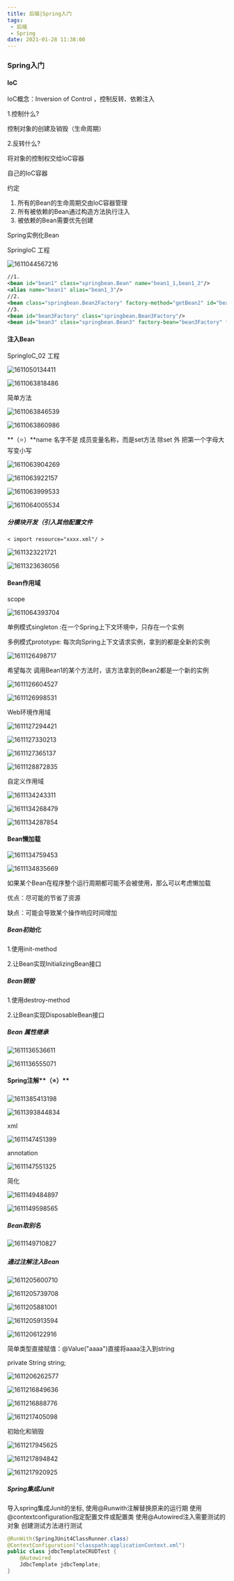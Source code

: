```yaml
---
title: 后端|Spring入门
tags:
 - 后端
 - Spring
date: 2021-01-28 11:38:00
---
```




### Spring入门

#### IoC

IoC概念：Inversion of Control ，控制反转、依赖注入

1.控制什么?

控制对象的创建及销毁（生命周期） 

2.反转什么?

将对象的控制权交给IoC容器 

<!--more-->

自己的IoC容器

约定

1. 所有的Bean的生命周期交由IoC容器管理
2. 所有被依赖的Bean通过构造方法执行注入
3. 被依赖的Bean需要优先创建



Spring实例化Bean

SpringIoC 工程

![1611044567216](C:\Users\ADMINI~1\AppData\Local\Temp\1611044567216.png)

```xml
//1.
<bean id="bean1" class="springbean.Bean" name="bean1_1,bean1_2"/>
<alias name="bean1" alias="bean1_3"/>
//2.
<bean class="springbean.Bean2Factory" factory-method="getBean2" id="bean2"/>
//3.
<bean id="bean3Factory" class="springbean.Bean3Factory"/>
<bean id="bean3" class="springbean.Bean3" factory-bean="bean3Factory" factory-method="getBean3"/>
```

#### 注入Bean 

SpringIoC_02 工程

![1611050134411](C:\Users\ADMINI~1\AppData\Local\Temp\1611050134411.png)

![1611063818486](C:\Users\ADMINI~1\AppData\Local\Temp\1611063818486.png)

简单方法

![1611063846539](C:\Users\ADMINI~1\AppData\Local\Temp\1611063846539.png)

![1611063860986](C:\Users\ADMINI~1\AppData\Local\Temp\1611063860986.png)

**（⭐）**name 名字不是 成员变量名称，而是set方法 除set 外 把第一个字母大写变小写



![1611063904269](C:\Users\ADMINI~1\AppData\Local\Temp\1611063904269.png)

![1611063922157](C:\Users\ADMINI~1\AppData\Local\Temp\1611063922157.png)

![1611063999533](C:\Users\ADMINI~1\AppData\Local\Temp\1611063999533.png)

![1611064005534](C:\Users\ADMINI~1\AppData\Local\Temp\1611064005534.png)



##### 分模块开发（引入其他配置文件

```
< import resource="xxxx.xml"/ >
```



![1611323221721](C:\Users\ADMINI~1\AppData\Local\Temp\1611323221721.png)

![1611323636056](C:\Users\ADMINI~1\AppData\Local\Temp\1611323636056.png)





#### Bean作用域

scope

![1611064393704](C:\Users\ADMINI~1\AppData\Local\Temp\1611064393704.png)

单例模式singleton :在一个Spring上下文环境中，只存在一个实例

多例模式prototype: 每次向Spring上下文请求实例，拿到的都是全新的实例

![1611126498717](C:\Users\ADMINI~1\AppData\Local\Temp\1611126498717.png)

希望每次	调用Bean1的某个方法时，该方法拿到的Bean2都是一个新的实例

![1611126604527](C:\Users\ADMINI~1\AppData\Local\Temp\1611126604527.png)

![1611126998531](C:\Users\ADMINI~1\AppData\Local\Temp\1611126998531.png)

Web环境作用域

![1611127294421](C:\Users\ADMINI~1\AppData\Local\Temp\1611127294421.png)

![1611127330213](C:\Users\ADMINI~1\AppData\Local\Temp\1611127330213.png)

![1611127365137](C:\Users\ADMINI~1\AppData\Local\Temp\1611127365137.png)

![1611128872835](C:\Users\ADMINI~1\AppData\Local\Temp\1611128872835.png)

自定义作用域

![1611134243311](C:\Users\ADMINI~1\AppData\Local\Temp\1611134243311.png)

![1611134268479](C:\Users\ADMINI~1\AppData\Local\Temp\1611134268479.png)

![1611134287854](C:\Users\ADMINI~1\AppData\Local\Temp\1611134287854.png)

#### Bean懒加载

![1611134759453](C:\Users\ADMINI~1\AppData\Local\Temp\1611134759453.png)

![1611134835669](C:\Users\ADMINI~1\AppData\Local\Temp\1611134835669.png)

如果某个Bean在程序整个运行周期都可能不会被使用，那么可以考虑懒加载

优点：尽可能的节省了资源

缺点：可能会导致某个操作响应时间增加

##### Bean初始化

1.使用init-method

2.让Bean实现InitializingBean接口

##### Bean销毁

1.使用destroy-method

2.让Bean实现DisposableBean接口

##### Bean 属性继承

![1611136536611](C:\Users\ADMINI~1\AppData\Local\Temp\1611136536611.png)

![1611136555071](C:\Users\ADMINI~1\AppData\Local\Temp\1611136555071.png)

#### Spring注解**（⭐）**

![1611385413198](C:\Users\ADMINI~1\AppData\Local\Temp\1611385413198.png)

![1611393844834](C:\Users\ADMINI~1\AppData\Local\Temp\1611393844834.png)

xml

![1611147451399](C:\Users\ADMINI~1\AppData\Local\Temp\1611147451399.png)

annotation

![1611147551325](C:\Users\ADMINI~1\AppData\Local\Temp\1611147551325.png)

简化

![1611149484897](C:\Users\ADMINI~1\AppData\Local\Temp\1611149484897.png)

![1611149598565](C:\Users\ADMINI~1\AppData\Local\Temp\1611149598565.png)



##### Bean取别名

![1611149710827](C:\Users\ADMINI~1\AppData\Local\Temp\1611149710827.png)

##### 

##### 通过注解注入Bean

![1611205600710](C:\Users\ADMINI~1\AppData\Local\Temp\1611205600710.png)



![1611205739708](C:\Users\ADMINI~1\AppData\Local\Temp\1611205813703.png)

![1611205881001](C:\Users\ADMINI~1\AppData\Local\Temp\1611205881001.png)

![1611205913594](C:\Users\ADMINI~1\AppData\Local\Temp\1611205913594.png)

![1611206122916](C:\Users\ADMINI~1\AppData\Local\Temp\1611206122916.png)

简单类型直接赋值：@Value("aaaa")直接将aaaa注入到string

private String string;

![1611206262577](C:\Users\ADMINI~1\AppData\Local\Temp\1611206262577.png)

![1611216849636](C:\Users\ADMINI~1\AppData\Local\Temp\1611216849636.png)

![1611216888776](C:\Users\ADMINI~1\AppData\Local\Temp\1611216888776.png)

![1611217405098](C:\Users\ADMINI~1\AppData\Local\Temp\1611217405098.png)



初始化和销毁

![1611217945625](C:\Users\ADMINI~1\AppData\Local\Temp\1611217945625.png)

![1611217894842](C:\Users\ADMINI~1\AppData\Local\Temp\1611217894842.png)

![1611217920925](C:\Users\ADMINI~1\AppData\Local\Temp\1611217920925.png)

##### Spring集成Junit


导入spring集成Junit的坐标,
使用@Runwith注解替换原来的运行期
使用@contextconfiguration指定配置文件或配置类
使用@Autowired注入需要测试的对象
创建测试方法进行测试

```java
@RunWith(SpringJUnit4ClassRunner.class)
@ContextConfiguration("classpath:applicationContext.xml")
public class jdbcTemplateCRUDTest {
    @Autowired
    JdbcTemplate jdbcTemplate;
}
```
